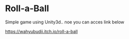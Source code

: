 # Roll-a-Ball
Simple game using Unity3d.. noe you can acces link below

https://wahyubudii.itch.io/roll-a-ball
